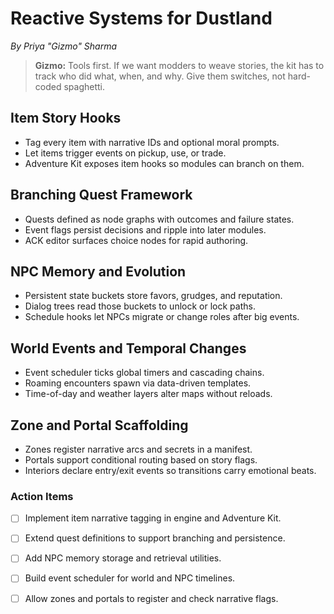 # Reactive Systems for Dustland

*By Priya "Gizmo" Sharma*

> **Gizmo:** Tools first. If we want modders to weave stories, the kit has to track who did what, when, and why. Give them switches, not hard-coded spaghetti.

## Item Story Hooks
- Tag every item with narrative IDs and optional moral prompts.
- Let items trigger events on pickup, use, or trade.
- Adventure Kit exposes item hooks so modules can branch on them.

## Branching Quest Framework
- Quests defined as node graphs with outcomes and failure states.
- Event flags persist decisions and ripple into later modules.
- ACK editor surfaces choice nodes for rapid authoring.

## NPC Memory and Evolution
- Persistent state buckets store favors, grudges, and reputation.
- Dialog trees read those buckets to unlock or lock paths.
- Schedule hooks let NPCs migrate or change roles after big events.

## World Events and Temporal Changes
- Event scheduler ticks global timers and cascading chains.
- Roaming encounters spawn via data-driven templates.
- Time-of-day and weather layers alter maps without reloads.

## Zone and Portal Scaffolding
- Zones register narrative arcs and secrets in a manifest.
- Portals support conditional routing based on story flags.
- Interiors declare entry/exit events so transitions carry emotional beats.

### Action Items
- [ ] Implement item narrative tagging in engine and Adventure Kit.
- [ ] Extend quest definitions to support branching and persistence.
- [ ] Add NPC memory storage and retrieval utilities.
- [ ] Build event scheduler for world and NPC timelines.
- [ ] Allow zones and portals to register and check narrative flags.

